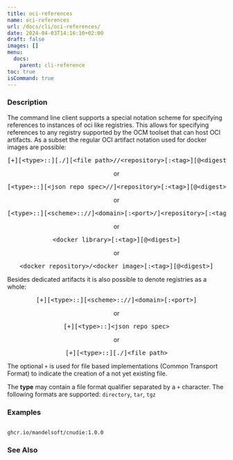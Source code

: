 ```yaml
---
title: oci-references
name: oci-references
url: /docs/cli/oci-references/
date: 2024-04-03T14:16:10+02:00
draft: false
images: []
menu:
  docs:
    parent: cli-reference
toc: true
isCommand: true
---
```

### Description


The command line client supports a special notation scheme for specifying
references to instances of oci like registries. This allows for specifying
references to any registry supported by the OCM toolset that can host OCI
artifacts. As a subset the regular OCI artifact notation used for docker
images are possible:

<center>
    <pre>[+][&lt;type>::][./][&lt;file path>//&lt;repository>[:&lt;tag>][@&lt;digest>]</pre>
        or
    <pre>[&lt;type>::][&lt;json repo spec>//]&lt;repository>[:&lt;tag>][@&lt;digest>]</pre>
        or
    <pre>[&lt;type>::][&lt;scheme>:://]&lt;domain>[:&lt;port>/]&lt;repository>[:&lt;tag>][@&lt;digest>]</pre>
        or
    <pre>&lt;docker library>[:&lt;tag>][@&lt;digest>]</pre>
        or
    <pre>&lt;docker repository>/&lt;docker image>[:&lt;tag>][@&lt;digest>]</pre>
</center>

Besides dedicated artifacts it is also possible to denote registries
as a whole:

<center>
    <pre>[+][&lt;type>::][&lt;scheme>:://]&lt;domain>[:&lt;port>]</pre>
        or
    <pre>[+][&lt;type>::]&lt;json repo spec></pre>
        or
    <pre>[+][&lt;type>::][./]&lt;file path></pre>
</center>

The optional <code>+</code> is used for file based implementations
(Common Transport Format) to indicate the creation of a not yet existing
file.

The **type** may contain a file format qualifier separated by a <code>+</code>
character. The following formats are supported: <code>directory</code>, <code>tar</code>, <code>tgz</code>

### Examples

```

ghcr.io/mandelsoft/cnudie:1.0.0

```

### See Also


